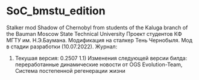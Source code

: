 # SoC_bmstu_edition
Stalker mod Shadow of Chernobyl from students of the Kaluga branch of the Bauman Moscow State Technical University
Проект студентов КФ МГТУ им. Н.Э.Баумана. Модификация на сталкер Тень Чернобыля. Мод в стадии разработки (10.07.2022).
Журнал:
1. Текушая версия: 0.2507
1.1) Изменения следующей версии билда: переработанные динамические новости от OGS Evolution-Team, Система постепенной регенерации жизни
